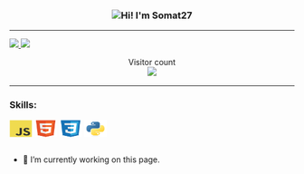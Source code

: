 <h3 align="center"><img src="https://media.giphy.com/media/hvRJCLFzcasrR4ia7z/giphy.gif" width="25px">Hi! I'm Somat27</img></h3>

---

<div>
  <a href="https://github.com/somat27">
  <img height="155" src="https://github-readme-stats.vercel.app/api?username=somat27&show_icons=true&theme=tokyonight&include_all_commits=true&count_private=true"/>
  <img height="155" src="https://github-readme-stats.vercel.app/api/top-langs/?username=somat27&layout=compact&langs_count=7&theme=tokyonight"/>
  </a>
</div>
<p align="center"> 
  Visitor count<br>
  <img src="https://profile-counter.glitch.me/somat27/count.svg" />
</p>

---

### Skills: 
<div style="display: inline_block">  
  <img align="center" alt="Rafa-Js" height="30" width="40" src="https://raw.githubusercontent.com/devicons/devicon/master/icons/javascript/javascript-original.svg">
  <img align="center" alt="Rafa-HTML" height="30" width="40" src="https://raw.githubusercontent.com/devicons/devicon/master/icons/html5/html5-original.svg">
  <img align="center" alt="Rafa-CSS" height="30" width="40" src="https://raw.githubusercontent.com/devicons/devicon/master/icons/css3/css3-original.svg">
  <img align="center" alt="Rafa-Python" height="30" width="40" src="https://raw.githubusercontent.com/devicons/devicon/master/icons/python/python-original.svg">
</div>
<br>

- 🔭 I’m currently working on this page. 

